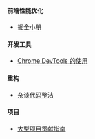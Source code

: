 <!--
 * @Author: sherlyzz
 * @Date: 2022-01-24
 * @LastEditTime: 2022-01-29
 * @LastEditors: sherlyzz
 * @Description: WEB 工程方向的资源
-->

#### 前端性能优化
  
- [掘金小册](https://juejin.cn/book/6844733750048210957)

#### 开发工具
  
- [Chrome DevTools 的使用](https://juejin.cn/post/6987752907579850765)

#### 重构

- [杂谈代码整洁](https://mp.weixin.qq.com/s/s_2dfOnMqND1qKjTfnmg5A)
  
#### 项目

- [大型项目贡献指南](https://mp.weixin.qq.com/s/xHKy0Dz846aliy0Ofz2yNQ)
